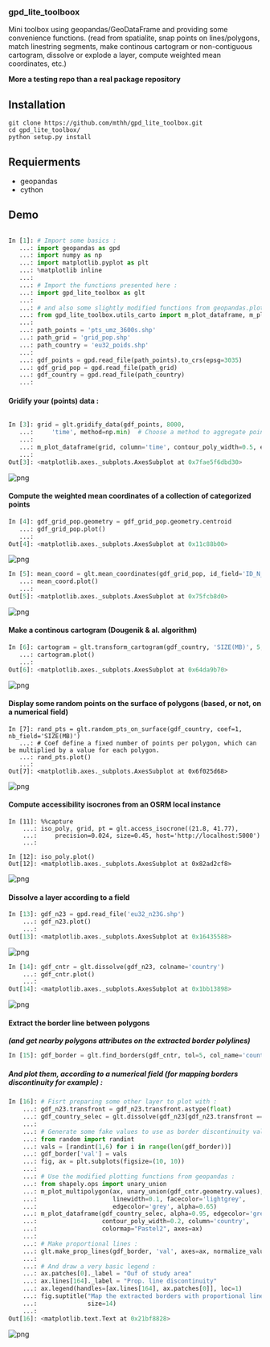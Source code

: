 ### gpd_lite_toolboox
Mini toolbox using geopandas/GeoDataFrame and providing some convenience functions. 
(read from spatialite, snap points on lines/polygons, match linestring segments, make continous cartogram or non-contiguous cartogram, dissolve or explode a layer, compute weighted mean coordinates, etc.) 

**More a testing repo than a real package repository**

Installation
------------
```shell
git clone https://github.com/mthh/gpd_lite_toolbox.git
cd gpd_lite_toolbox/
python setup.py install

```

Requierments
------------
- geopandas
- cython


Demo
----

```python

In [1]: # Import some basics :
   ...: import geopandas as gpd
   ...: import numpy as np
   ...: import matplotlib.pyplot as plt
   ...: %matplotlib inline
   ...: 
   ...: # Import the functions presented here :
   ...: import gpd_lite_toolbox as glt
   ...: 
   ...: # and also some slightly modified functions from geopandas.plotting :
   ...: from gpd_lite_toolbox.utils_carto import m_plot_dataframe, m_plot_multipolygon
   ...: 
   ...: path_points = 'pts_umz_3600s.shp'
   ...: path_grid = 'grid_pop.shp'
   ...: path_country = 'eu32_poids.shp'
   ...: 
   ...: gdf_points = gpd.read_file(path_points).to_crs(epsg=3035)
   ...: gdf_grid_pop = gpd.read_file(path_grid)
   ...: gdf_country = gpd.read_file(path_country)
   ...: 
```
#### Gridify your (points) data :

```python

In [3]: grid = glt.gridify_data(gdf_points, 8000,
   ...:     'time', method=np.min)  # Choose a method to aggregate point values in each grid cell
   ...: 
   ...: m_plot_dataframe(grid, column='time', contour_poly_width=0.5, edgecolor="grey")
   ...: 
Out[3]: <matplotlib.axes._subplots.AxesSubplot at 0x7fae5f6dbd30>
```
![png](misc/output_6_1.png)




#### Compute the weighted mean coordinates of a collection of categorized points

```python
In [4]: gdf_grid_pop.geometry = gdf_grid_pop.geometry.centroid
   ...: gdf_grid_pop.plot()
   ...: 
Out[4]: <matplotlib.axes._subplots.AxesSubplot at 0x11c88b00>
```
![png](misc/output_9_1.png)

```python
In [5]: mean_coord = glt.mean_coordinates(gdf_grid_pop, id_field='ID_N_sup', weight_field='TOT_P')
   ...: mean_coord.plot()
   ...: 
Out[5]: <matplotlib.axes._subplots.AxesSubplot at 0x75fcb8d0>
```
![png](misc/output_11_1.png)


#### Make a continous cartogram (Dougenik & al. algorithm)

```python
In [6]: cartogram = glt.transform_cartogram(gdf_country, 'SIZE(MB)', 5, inplace=False)
   ...: cartogram.plot()
   ...: 
Out[6]: <matplotlib.axes._subplots.AxesSubplot at 0x64da9b70>
```
![png](misc/output_13_1.png)


#### Display some random points on the surface of polygons (based, or not, on a numerical field)

```
In [7]: rand_pts = glt.random_pts_on_surface(gdf_country, coef=1, nb_field='SIZE(MB)')
   ...: # Coef define a fixed number of points per polygon, which can be multiplied by a value for each polygon.
   ...: rand_pts.plot()
   ...: 
Out[7]: <matplotlib.axes._subplots.AxesSubplot at 0x6f025d68>
```
![png](misc/output_16_1.png)


#### Compute accessibility isocrones from an OSRM local instance

```
In [11]: %%capture
    ...: iso_poly, grid, pt = glt.access_isocrone((21.8, 41.77),
    ...:     precision=0.024, size=0.45, host='http://localhost:5000')
    ...: 

In [12]: iso_poly.plot()
Out[12]: <matplotlib.axes._subplots.AxesSubplot at 0x82ad2cf8>

```
![png](misc/output_19_1.png)

#### Dissolve a layer according to a field

```python
In [13]: gdf_n23 = gpd.read_file('eu32_n23G.shp')
    ...: gdf_n23.plot()
    ...: 
Out[13]: <matplotlib.axes._subplots.AxesSubplot at 0x16435588>
```
![png](misc/output_21_1.png)

```python
In [14]: gdf_cntr = glt.dissolve(gdf_n23, colname='country')
    ...: gdf_cntr.plot()
    ...: 
Out[14]: <matplotlib.axes._subplots.AxesSubplot at 0x1bb13898>
```
![png](misc/output_22_1.png)


#### Extract the border line between polygons
**_(and get nearby polygons attributes on the extracted border polylines)_**

```python
In [15]: gdf_border = glt.find_borders(gdf_cntr, tol=5, col_name='country')
```
##### And plot them, according to a numerical field (for mapping borders discontinuity for example) : 

```python
In [16]: # Fisrt preparing some other layer to plot with : 
    ...: gdf_n23.transfront = gdf_n23.transfront.astype(float)
    ...: gdf_country_selec = glt.dissolve(gdf_n23[gdf_n23.transfront == 1], 'country')
    ...: 
    ...: # Generate some fake values to use as border discontinuity values :
    ...: from random import randint
    ...: vals = [randint(1,6) for i in range(len(gdf_border))]
    ...: gdf_border['val'] = vals
    ...: fig, ax = plt.subplots(figsize=(10, 10))
    ...: 
    ...: # Use the modified plotting functions from geopandas :
    ...: from shapely.ops import unary_union
    ...: m_plot_multipolygon(ax, unary_union(gdf_cntr.geometry.values),
    ...:                     linewidth=0.1, facecolor='lightgrey',
    ...:                     edgecolor='grey', alpha=0.65)
    ...: m_plot_dataframe(gdf_country_selec, alpha=0.95, edgecolor='grey',
    ...:                  contour_poly_width=0.2, column='country',
    ...:                  colormap="Pastel2", axes=ax)
    ...: 
    ...: # Make proportional lines :
    ...: glt.make_prop_lines(gdf_border, 'val', axes=ax, normalize_values=False)
    ...: 
    ...: # And draw a very basic legend :
    ...: ax.patches[0]._label = "Ouf of study area"
    ...: ax.lines[164]._label = "Prop. line discontinuity"
    ...: ax.legend(handles=[ax.lines[164], ax.patches[0]], loc=1)
    ...: fig.suptitle("Map the extracted borders with proportional lines",
    ...:              size=14)
    ...: 
Out[16]: <matplotlib.text.Text at 0x21bf8828>
```
![png](misc/output_26_1.png)

